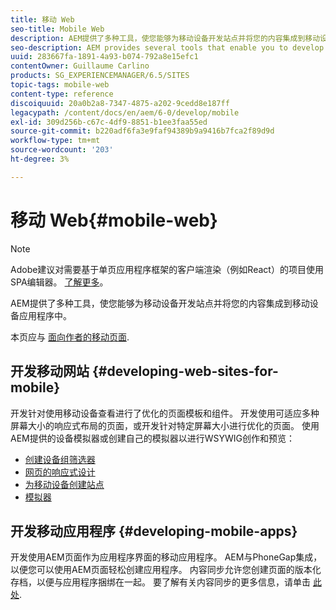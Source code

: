 ```yaml
---
title: 移动 Web
seo-title: Mobile Web
description: AEM提供了多种工具，使您能够为移动设备开发站点并将您的内容集成到移动设备应用程序中
seo-description: AEM provides several tools that enable you to develop sites for mobile devices and to integrate your content into mobile applications
uuid: 283667fa-1891-4a93-b074-792a8e15efc1
contentOwner: Guillaume Carlino
products: SG_EXPERIENCEMANAGER/6.5/SITES
topic-tags: mobile-web
content-type: reference
discoiquuid: 20a0b2a8-7347-4875-a202-9cedd8e187ff
legacypath: /content/docs/en/aem/6-0/develop/mobile
exl-id: 309d256b-c67c-4df9-8851-b1ee3faa55ed
source-git-commit: b220adf6fa3e9faf94389b9a9416b7fca2f89d9d
workflow-type: tm+mt
source-wordcount: '203'
ht-degree: 3%

---
```


# 移动 Web{#mobile-web}

>[!NOTE]
>
>Adobe建议对需要基于单页应用程序框架的客户端渲染（例如React）的项目使用SPA编辑器。 [了解更多](/help/sites-developing/spa-overview.md)。

AEM提供了多种工具，使您能够为移动设备开发站点并将您的内容集成到移动设备应用程序中。

本页应与 [面向作者的移动页面](/help/sites-authoring/mobile.md).

## 开发移动网站 {#developing-web-sites-for-mobile}

开发针对使用移动设备查看进行了优化的页面模板和组件。 开发使用可适应多种屏幕大小的响应式布局的页面，或开发针对特定屏幕大小进行优化的页面。 使用AEM提供的设备模拟器或创建自己的模拟器以进行WSYWIG创作和预览：

* [创建设备组筛选器](/help/sites-developing/groupfilters.md)
* [网页的响应式设计](/help/sites-developing/responsive.md)
* [为移动设备创建站点](/help/sites-developing/mobile.md)
* [模拟器](/help/sites-developing/emulators.md)

## 开发移动应用程序 {#developing-mobile-apps}

开发使用AEM页面作为应用程序界面的移动应用程序。 AEM与PhoneGap集成，以便您可以使用AEM页面轻松创建应用程序。 内容同步允许您创建页面的版本化存档，以便与应用程序捆绑在一起。 要了解有关内容同步的更多信息，请单击 [此处](/help/mobile/phonegap-contentsync.md).
